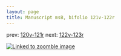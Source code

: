 ```yaml
---
layout: page
title: Manuscript msB, bifolio 121v-122r
---
```


prev: [120v-121r](../120v-121r/) next: [122v-123r](../122v-123r/)



[![Linked to zoomble image](http://www.homermultitext.org/iipsrv?IIIF=/project/homer/pyramidal/deepzoom/hmt/vbbifolio/v1/vb_121v_122r.tif/full/2000,/0/default.jpg)](http://www.homermultitext.org/ict2/?urn=urn:cite2:hmt:vbbifolio.v1:vb_121v_122r)

